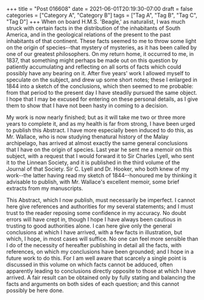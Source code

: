 +++
title = "Post 016608"
date = 2021-06-01T20:19:30-07:00
draft = false
categories = ["Category A", "Category B"]
tags = ["Tag A", "Tag B", "Tag C", "Tag D"]
+++
When on board H.M.S. 'Beagle,' as naturalist, I was much struck with certain facts in the distribution of the inhabitants of South America, and in the geological relations of the present to the past inhabitants of that continent. These facts seemed to me to throw some light on the origin of species--that mystery of mysteries, as it has been called by one of our greatest philosophers. On my return home, it occurred to me, in 1837, that something might perhaps be made out on this question by patiently accumulating and reflecting on all sorts of facts which could possibly have any bearing on it. After five years' work I allowed myself to speculate on the subject, and drew up some short notes; these I enlarged in 1844 into a sketch of the conclusions, which then seemed to me probable: from that period to the present day I have steadily pursued the same object. I hope that I may be excused for entering on these personal details, as I give them to show that I have not been hasty in coming to a decision.

My work is now nearly finished; but as it will take me two or three more years to complete it, and as my health is far from strong, I have been urged to publish this Abstract. I have more especially been induced to do this, as Mr. Wallace, who is now studying thenatural history of the Malay archipelago, has arrived at almost exactly the same general conclusions that I have on the origin of species. Last year he sent me a memoir on this subject, with a request that I would forward it to Sir Charles Lyell, who sent it to the Linnean Society, and it is published in the third volume of the Journal of that Society. Sir C. Lyell and Dr. Hooker, who both knew of my work--the latter having read my sketch of 1844--honoured me by thinking it advisable to publish, with Mr. Wallace's excellent memoir, some brief extracts from my manuscripts.

This Abstract, which I now publish, must necessarily be imperfect. I cannot here give references and authorities for my several statements; and I must trust to the reader reposing some confidence in my accuracy. No doubt errors will have crept in, though I hope I have always been cautious in trusting to good authorities alone. I can here give only the general conclusions at which I have arrived, with a few facts in illustration, but which, I hope, in most cases will suffice. No one can feel more sensible than I do of the necessity of hereafter publishing in detail all the facts, with references, on which my conclusions have been grounded; and I hope in a future work to do this. For I am well aware that scarcely a single point is discussed in this volume on which facts cannot be adduced, often apparently leading to conclusions directly opposite to those at which I have arrived. A fair result can be obtained only by fully stating and balancing the facts and arguments on both sides of each question; and this cannot possibly be here done.
